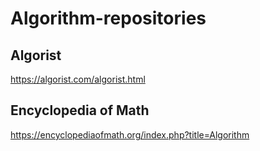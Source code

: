 # Algorithm-repositories

## Algorist
https://algorist.com/algorist.html 

## Encyclopedia of Math
https://encyclopediaofmath.org/index.php?title=Algorithm
